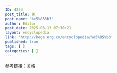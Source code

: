 ```yaml
---
ID: 4254
post_title: 关
post_name: '%e5%85%b3'
author: Editor
post_date: 2025-03-13 07:30:21
layout: encyclopedia
link: 'http://kege.org.cn/encyclopedia/%e5%85%b3'
published: true
tags: [ ]
categories: [ ]
---
```

参考链接：关格